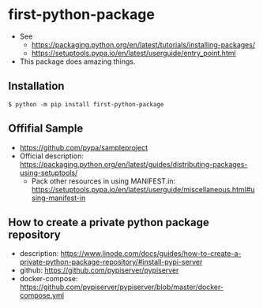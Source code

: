 # first-python-package
* See
  * https://packaging.python.org/en/latest/tutorials/installing-packages/
  * https://setuptools.pypa.io/en/latest/userguide/entry_point.html
* This package does amazing things.

## Installation

```shell
$ python -m pip install first-python-package
```
## Offifial Sample
* https://github.com/pypa/sampleproject
* Official description: https://packaging.python.org/en/latest/guides/distributing-packages-using-setuptools/
  * Pack other resources in using  MANIFEST.in: https://setuptools.pypa.io/en/latest/userguide/miscellaneous.html#using-manifest-in
## How to create a private python package repository
* description: https://www.linode.com/docs/guides/how-to-create-a-private-python-package-repository/#install-pypi-server
* github: https://github.com/pypiserver/pypiserver
* docker-compose: https://github.com/pypiserver/pypiserver/blob/master/docker-compose.yml

